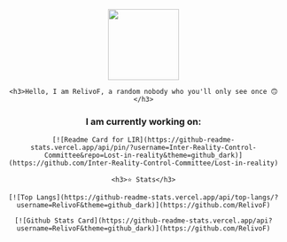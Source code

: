 <div id="main">
  <div id="header" align="center">
    <img src="https://avatars.githubusercontent.com/u/166895820?s=400&u=81503377fdac75dbad4c1a1d9750325ab1b918cc&v=4" width="128"/>

    <h3>Hello, I am RelivoF, a random nobody who you'll only see once 🙃</h3>
  
  </div>

  <div id="body" align="center">
    <h3>I am currently working on:</h3>
  
    [![Readme Card for LIR](https://github-readme-stats.vercel.app/api/pin/?username=Inter-Reality-Control-Committee&repo=Lost-in-reality&theme=github_dark)](https://github.com/Inter-Reality-Control-Committee/Lost-in-reality)
  
    <h3>⭐ Stats</h3>
  
    [![Top Langs](https://github-readme-stats.vercel.app/api/top-langs/?username=RelivoF&theme=github_dark)](https://github.com/RelivoF)

    [![Github Stats Card](https://github-readme-stats.vercel.app/api?username=RelivoF&theme=github_dark)](https://github.com/RelivoF)
  </div>

</div>